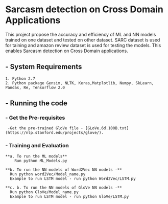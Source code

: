 # Sarcasm detection on Cross Domain Applications 
This project propose the accuracy and efficiency of ML and NN models trained on one dataset and tested on other dataset. SARC dataset is used for taining and amazon review dataset is used for testing the models. This enables Sarcasm detection on Cross Domain applications.
## - System Requirements
    1. Python 2.7
    2. Python package Gensim, NLTK, Keras,Matplotlib, Numpy, SkLearn, Pandas, Re, Tensorflow 2.0
## - Running the code
### - Get the Pre-requisites
     -Get the pre-trained GloVe file - [GLoVe.6d.100B.txt](https://nlp.stanford.edu/projects/glove/).
### - Training and Evaluation
    **a. To run the ML models**
        Run python ML_Models.py

    **b. To run the NN models of Word2Vec NN models -**
      Run python word2Vec/Model_name.py
      Example to run LSTM model - run python Word2Vec/LSTM.py

    **c. b. To run the NN models of GloVe NN models -**
      Run python GloVe/Model_name.py
      Example to run LSTM model - run python GloVe/LSTM.py

